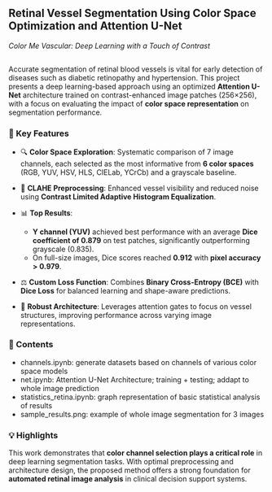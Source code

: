 ## Retinal Vessel Segmentation Using Color Space Optimization and Attention U-Net
*Color Me Vascular: Deep Learning with a Touch of Contrast*
##

Accurate segmentation of retinal blood vessels is vital for early detection of diseases such as diabetic retinopathy and hypertension. This project presents a deep learning-based approach using an optimized **Attention U-Net** architecture trained on contrast-enhanced image patches (256×256), with a focus on evaluating the impact of **color space representation** on segmentation performance.

### 🧠 Key Features

* 🔍 **Color Space Exploration**: Systematic comparison of 7 image channels, each selected as the most informative from **6 color spaces** (RGB, YUV, HSV, HLS, CIELab, YCrCb) and a grayscale baseline.
* 🎯 **CLAHE Preprocessing**: Enhanced vessel visibility and reduced noise using **Contrast Limited Adaptive Histogram Equalization**.
* 📊 **Top Results**:

  * **Y channel (YUV)** achieved best performance with an average **Dice coefficient of 0.879** on test patches, significantly outperforming grayscale (0.835).
  * On full-size images, Dice scores reached **0.912** with **pixel accuracy > 0.979**.
* ⚖️ **Custom Loss Function**: Combines **Binary Cross-Entropy (BCE)** with **Dice Loss** for balanced learning and shape-aware predictions.
* 🧩 **Robust Architecture**: Leverages attention gates to focus on vessel structures, improving performance across varying image representations.

### 📁 Contents

* channels.ipynb: generate datasets based on channels of various color space models
* net.ipynb: Attention U-Net Architecture; training + testing; addapt to whole image prediction
* statistics_retina.ipynb: graph representation of basic statistical analysis of results
* sample_results.png: example of whole image segmentation for 3 images

### 💡 Highlights

This work demonstrates that **color channel selection plays a critical role** in deep learning segmentation tasks. With optimal preprocessing and architecture design, the proposed method offers a strong foundation for **automated retinal image analysis** in clinical decision support systems.
